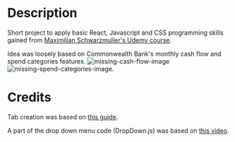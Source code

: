 # Description
Short project to apply basic React, Javascript and CSS programming skills gained from [Maximilian Schwarzmuller's Udemy course](https://www.udemy.com/course/react-the-complete-guide-incl-redux/).

Idea was loosely based on Commonwealth Bank's monthly cash flow and spend categories features. 
![missing-cash-flow-image](https://www.commbank.com.au/content/dam/commbank-assets/digital-banking/2019-03/01-Cash-flow-view.jpg) ![missing-spend-categories-image](https://www.commbank.com.au/content/dam/commbank-assets/digital-banking/2019-03/01-Cash-flow-view.jpg).

# Credits
Tab creation was based on [this guide](https://blog.logrocket.com/how-to-build-tab-component-react/).

A part of the drop down menu code (DropDown.js) was based on [this video](https://www.youtube.com/watch?v=IF6k0uZuypA).
